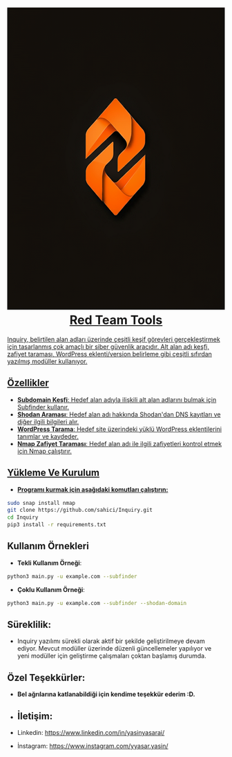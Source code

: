 <h1 align="center">
  <br>
  <a href="https://github.com/sahici/Inquiry"><img  height="700" src="https://raw.githubusercontent.com/sahici/sahici/refs/heads/main/inquiry.jpg" alt="Inquiry></a>
  <br>
  Arjun
  <br>
</h1>

<h4 align="center">Red Team Tools</h4>

Inquiry, belirtilen alan adları üzerinde çeşitli keşif görevleri gerçekleştirmek için tasarlanmış çok amaçlı bir siber güvenlik aracıdır. Alt alan adı keşfi, zafiyet taraması, WordPress eklenti/version belirleme gibi çeşitli sıfırdan yazılmış modüller kullanıyor.

## Özellikler

- **Subdomain Keşfi**: Hedef alan adıyla ilişkili alt alan adlarını bulmak için Subfinder kullanır.
- **Shodan Araması**: Hedef alan adı hakkında Shodan'dan DNS kayıtları ve diğer ilgili bilgileri alır.
- **WordPress Tarama**: Hedef site üzerindeki yüklü WordPress eklentilerini tanımlar ve kaydeder.
- **Nmap Zafiyet Taraması**: Hedef alan adı ile ilgili zafiyetleri kontrol etmek için Nmap çalıştırır.

## Yükleme Ve Kurulum

- **Programı kurmak için aşağıdaki komutları çalıştırın:**

```bash
sudo snap install nmap
git clone https://github.com/sahici/Inquiry.git
cd Inquiry
pip3 install -r requirements.txt
```

## Kullanım Örnekleri
- **Tekli Kullanım Örneği**:
```bash
python3 main.py -u example.com --subfinder
```

- **Çoklu Kullanım Örneği**:
```bash
python3 main.py -u example.com --subfinder --shodan-domain
```
## Süreklilik:

- Inquiry yazılımı sürekli olarak aktif bir şekilde geliştirilmeye devam ediyor. Mevcut modüller üzerinde düzenli güncellemeler yapılıyor ve yeni modüller için geliştirme çalışmaları çoktan başlamış durumda.

## Özel Teşekkürler:
- **Bel ağrılarına katlanabildiği için kendime teşekkür ederim :D.**

- ## İletişim:
- Linkedin: https://www.linkedin.com/in/yasinyasarai/
- İnstagram: https://www.instagram.com/yyasar.yasin/
